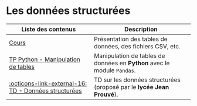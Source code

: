 # Les données structurées

| Liste des contenus                              | Description                         |
| ----------------------------------------------- | ----------------------------------- |
| [Cours](cours.md) | Présentation des tables de données, des fichiers CSV, etc. |
| [TP Python - Manipulation de tables](tp_tables.md) | Manipulation de tables de données en **Python** avec le module `Pandas`. |
| [:octicons-link-external-16: TD - Données structurées](https://opale-donnees.erwandemerville.fr) | TD sur les données structurées (proposé par le **lycée Jean Prouvé**). |